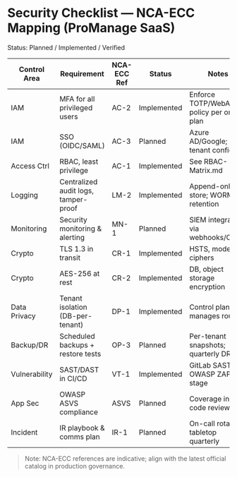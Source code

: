 # Security Checklist — NCA-ECC Mapping (ProManage SaaS)

Status: Planned / Implemented / Verified

| Control Area | Requirement | NCA-ECC Ref | Status | Notes |
|--------------|-------------|-------------|--------|-------|
| IAM          | MFA for all privileged users | AC-2 | Implemented | Enforce TOTP/WebAuthn; policy per org plan |
| IAM          | SSO (OIDC/SAML) | AC-3 | Planned | Azure AD/Google; per-tenant config |
| Access Ctrl  | RBAC, least privilege | AC-1 | Implemented | See RBAC-Matrix.md |
| Logging      | Centralized audit logs, tamper-proof | LM-2 | Implemented | Append-only store; WORM retention |
| Monitoring   | Security monitoring & alerting | MN-1 | Planned | SIEM integration via webhooks/OTel |
| Crypto       | TLS 1.3 in transit | CR-1 | Implemented | HSTS, modern ciphers |
| Crypto       | AES-256 at rest | CR-2 | Implemented | DB, object storage encryption |
| Data Privacy | Tenant isolation (DB-per-tenant) | DP-1 | Implemented | Control plane manages routing |
| Backup/DR    | Scheduled backups + restore tests | OP-3 | Planned | Per-tenant snapshots; quarterly DR test |
| Vulnerability| SAST/DAST in CI/CD | VT-1 | Implemented | GitLab SAST, OWASP ZAP stage |
| App Sec      | OWASP ASVS compliance | ASVS | Planned | Coverage in code review |
| Incident     | IR playbook & comms plan | IR-1 | Planned | On-call rota; tabletop quarterly |

> Note: NCA-ECC references are indicative; align with the latest official catalog in production governance.
